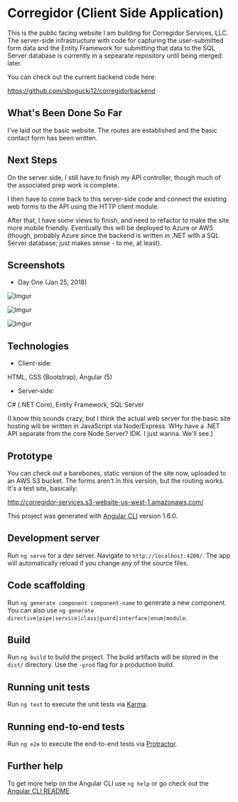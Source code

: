 # Corregidor (Client Side Application)

This is the public facing website I am building for Corregidor Services, LLC.  The server-side infrastructure with code for capturing the user-submitted form data and the Entity Framework for submitting that data to the SQL Server database is currently in a sepearate repository until being merged later.   

You can check out the current backend code here: 

<https://github.com/sbogucki12/corregidorbackend>


## What's Been Done So Far

I've laid out the basic website.  The routes are established and the basic contact form has been written.  

## Next Steps

On the server side, I still have to finish my API controller, though much of the associated prep work is complete. 

I then have to come back to this server-side code and connect the existing web forms to the API using the HTTP client module.  

After that, I have some views to finish, and need to refactor to make the site more mobile friendly.  Eventually this will be deployed to Azure or AWS (though, probably Azure since the backend is written in .NET with a SQL Server database; just makes sense - to me, at least).

## Screenshots


+ Day One (Jan 25, 2018)

![Imgur](https://i.imgur.com/UqqpuHP.jpg)

![Imgur](https://i.imgur.com/3AmrRf0.jpg)

![Imgur](https://i.imgur.com/3AmrRf0.jpg)


## Technologies

+ Client-side: 

HTML, CSS (Bootstrap), Angular (5)

+ Server-side:

C# (.NET Core), Entity Framework, SQL Server

(I know this sounds crazy, but I think the actual web server for the basic site hosting will be written in JavaScript via Node/Express.  WHy have a .NET API separate from the core Node Server?  IDK.  I just wanna.  We'll see.)

## Prototype

You can check out a barebones, static version of the site now, uploaded to an AWS S3 bucket.  The forms aren't in this version, but the routing works.  It's a test site, basically: 

<http://corregidor-services.s3-website-us-west-1.amazonaws.com/>


This project was generated with [Angular CLI](https://github.com/angular/angular-cli) version 1.6.0.

## Development server

Run `ng serve` for a dev server. Navigate to `http://localhost:4200/`. The app will automatically reload if you change any of the source files.

## Code scaffolding

Run `ng generate component component-name` to generate a new component. You can also use `ng generate directive|pipe|service|class|guard|interface|enum|module`.

## Build

Run `ng build` to build the project. The build artifacts will be stored in the `dist/` directory. Use the `-prod` flag for a production build.

## Running unit tests

Run `ng test` to execute the unit tests via [Karma](https://karma-runner.github.io).

## Running end-to-end tests

Run `ng e2e` to execute the end-to-end tests via [Protractor](http://www.protractortest.org/).

## Further help

To get more help on the Angular CLI use `ng help` or go check out the [Angular CLI README](https://github.com/angular/angular-cli/blob/master/README.md).
